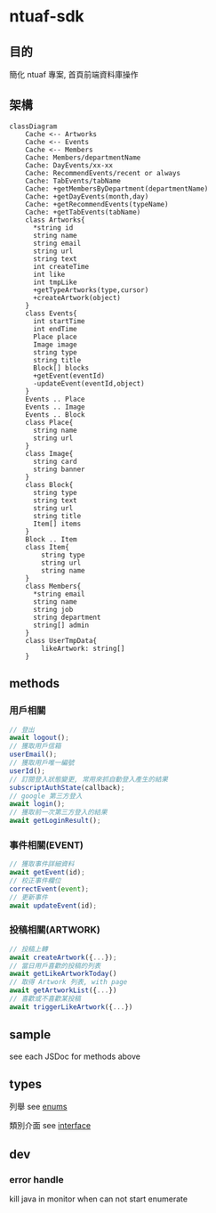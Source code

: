 # ntuaf-sdk

## 目的

簡化 ntuaf 專案, 首頁前端資料庫操作

## 架構

```mermaid
classDiagram
    Cache <-- Artworks
    Cache <-- Events
    Cache <-- Members
    Cache: Members/departmentName
    Cache: DayEvents/xx-xx
    Cache: RecommendEvents/recent or always
    Cache: TabEvents/tabName
    Cache: +getMembersByDepartment(departmentName)
    Cache: +getDayEvents(month,day)
    Cache: +getRecommendEvents(typeName)
    Cache: +getTabEvents(tabName)
    class Artworks{
      *string id
      string name
      string email
      string url
      string text
      int createTime
      int like
      int tmpLike
      +getTypeArtworks(type,cursor)
      +createArtwork(object)
    }
    class Events{
      int startTime
      int endTime
      Place place
      Image image
      string type
      string title
      Block[] blocks
      +getEvent(eventId)
      -updateEvent(eventId,object)
    }
    Events .. Place
    Events .. Image
    Events .. Block
    class Place{
      string name
      string url
    }
    class Image{
      string card
      string banner
    }
    class Block{
      string type
      string text
      string url
      string title
      Item[] items
    }
    Block .. Item
    class Item{
        string type
        string url
        string name
    }
    class Members{
      *string email
      string name
      string job
      string department
      string[] admin
    }
    class UserTmpData{
        likeArtwork: string[]
    }
```

## methods

### 用戶相關

```javascript
// 登出
await logout();
// 獲取用戶信箱
userEmail();
// 獲取用戶唯一編號
userId();
// 訂閱登入狀態變更, 常用來抓自動登入產生的結果
subscriptAuthState(callback);
// google 第三方登入
await login();
// 獲取前一次第三方登入的結果
await getLoginResult();
```

### 事件相關(EVENT)

```javascript
// 獲取事件詳細資料
await getEvent(id);
// 校正事件欄位
correctEvent(event);
// 更新事件
await updateEvent(id);
```

### 投稿相關(ARTWORK)

```javascript
// 投稿上轉
await createArtwork({...});
// 當日用戶喜歡的投稿的列表
await getLikeArtworkToday()
// 取得 Artwork 列表, with page
await getArtworkList({...})
// 喜歡或不喜歡某投稿
await triggerLikeArtwork({...})
```

## sample

see each JSDoc for methods above

## types

列舉
see [enums](./dist/types/enums.d.ts)

類別介面
see [interface](./dist/types/types.d.ts)

## dev

### error handle

kill java in monitor when can not start enumerate

